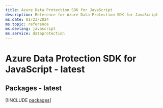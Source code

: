 ```yaml
---
title: Azure Data Protection SDK for JavaScript
description: Reference for Azure Data Protection SDK for JavaScript
ms.date: 01/23/2024
ms.topic: reference
ms.devlang: javascript
ms.service: dataprotection
---
```

# Azure Data Protection SDK for JavaScript - latest
## Packages - latest
[!INCLUDE [packages](data-protection-index.md)]